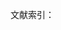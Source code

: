 文献索引：

[^1]: 歌德《莎士比亚命名日讲话》（1771）　杨周翰. 莎士比亚评论汇编\[M\]. 中国社会科学出版社, 1979. 第288页

[^２]: 列夫·托尔斯泰《论莎士比亚及其戏剧》（1903—1904）　杨周翰. 莎士比亚评论汇编\[M\]. 中国社会科学出版社, 1979. 第501—502页

[^3]: 乔·威迩森·奈特《莎士比亚与托尔斯泰》\(1934\)， 陈桑编选. 欧美作家论列夫·托尔斯泰\[M\]. 中国社会科学出版社, 1983. 第221页

[^4]: 普列汉诺夫《再论托尔斯泰》\(1911\)， 前苏联. 普列汉诺夫著, 曹葆华译[J]. 普列汉诺夫美学论文集, 1983. 第735—758页

[^5]: 别林斯基《莎士比亚的剧本<哈姆莱特>》，　杨周翰. 莎士比亚评论汇编\[M\]. 中国社会科学出版社, 1979. 第430页

[^6]: 《列夫·托尔斯泰是饿国革命的镜子》\(1908\)，　列宁. 列宁全集[M]. 人民出版社, 1955. 第十五卷 第176—183页

[^7]: 《论托尔斯泰的创作》\(1926\)，卢那察尔斯基, Пуначарский《论俄罗斯古典作家》人民文学出版社, 1959 第298页

[^8]: 约翰逊《莎士比亚戏剧集序言》\(1777\)，　杨周翰. 莎士比亚评论汇编\[M\]. 中国社会科学出版社, 1979. 第36页

[^9]: 朱光潜. 歌德谈话录[M]. 人民文学出版社, 1978. 第248页

[^10]: 安格斯·威尔逊《爱弥尔·左拉》第116页。勒内·泰尔努瓦《左拉及其所处时代》第60页

[^11]: 皮亚杰, 宪钿. 发生认识论原理[M]. 商务印书馆, 1981.第60页

[^12]: 转引自冯汉津《文学接受理论纵横谈》，载《外国文学报导》第1985年第一期
